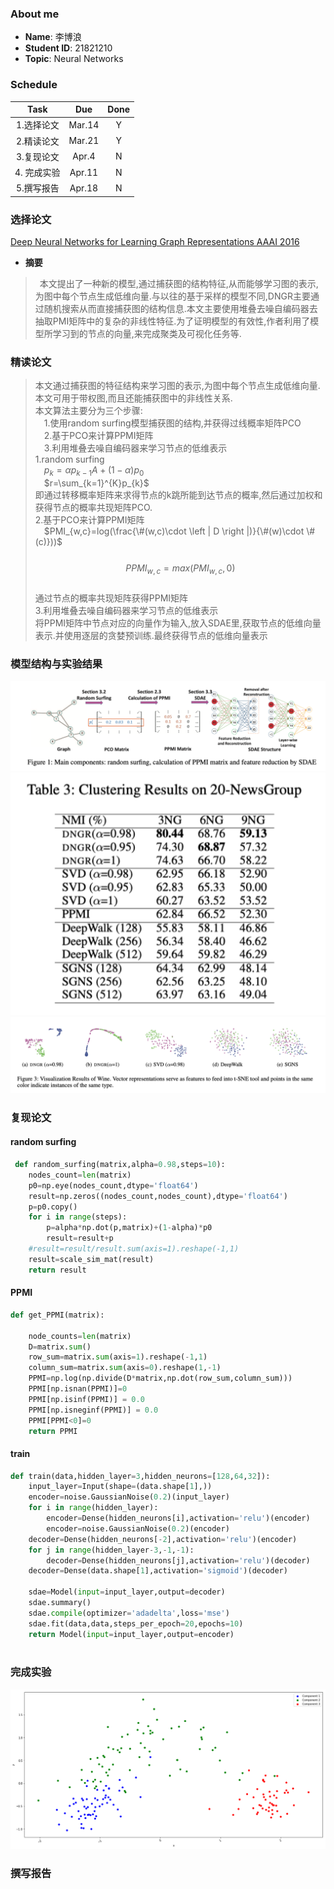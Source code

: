 ### About me
* **Name**: 李博浪
* **Student ID**: 21821210  
* **Topic**: Neural Networks

### Schedule

| Task | Due | Done |
| :--:| :--: | :--: |
| 1.选择论文 | Mar.14 | Y |
| 2.精读论文 | Mar.21 | Y
| 3.复现论文 | Apr.4 | N
| 4. 完成实验 | Apr.11 | N
| 5.撰写报告 | Apr.18 | N

### 选择论文
[Deep Neural Networks for Learning Graph Representations AAAI 2016](DNGR.pdf)  

* **摘要**
> &ensp;本文提出了一种新的模型,通过捕获图的结构特征,从而能够学习图的表示,为图中每个节点生成低维向量.与以往的基于采样的模型不同,DNGR主要通过随机搜索从而直接捕获图的结构信息.本文主要使用堆叠去噪自编码器去抽取PMI矩阵中的复杂的非线性特征.为了证明模型的有效性,作者利用了模型所学习到的节点的向量,来完成聚类及可视化任务等.
### 精读论文
>本文通过捕获图的特征结构来学习图的表示,为图中每个节点生成低维向量.本文可用于带权图,而且还能捕获图中的非线性关系.  
本文算法主要分为三个步骤:  
&emsp;1.使用random surfing模型捕获图的结构,并获得过线概率矩阵PCO  
&emsp;2.基于PCO来计算PPMI矩阵  
&emsp;3.利用堆叠去噪自编码器来学习节点的低维表示  
1.random surfing  
&emsp;$p_{k}=\alpha p_{k-1}A+(1-\alpha )p_{0}$  
&emsp;$r=\sum_{k=1}^{K}p_{k}$  
即通过转移概率矩阵来求得节点的k跳所能到达节点的概率,然后通过加权和获得节点的概率共现矩阵PCO.  
2.基于PCO来计算PPMI矩阵  
&emsp;$PMI_{w,c}=log(\frac{\#(w,c)\cdot \left | D \right |)}{\#(w)\cdot \#(c)}))$  
&emsp;$$PPMI_{w,c}=max(PMI_{w,c},0)$$  
通过节点的概率共现矩阵获得PPMI矩阵  
3.利用堆叠去噪自编码器来学习节点的低维表示  
将PPMI矩阵中节点对应的向量作为输入,放入SDAE里,获取节点的低维向量表示.并使用逐层的贪婪预训练.最终获得节点的低维向量表示

### 模型结构与实验结果
![model](./model.png)
![clustering](./clustering.png)
![visual](./visual.png)

### 复现论文
#### random surfing
```python
 def random_surfing(matrix,alpha=0.98,steps=10):
    nodes_count=len(matrix)
    p0=np.eye(nodes_count,dtype='float64')
    result=np.zeros((nodes_count,nodes_count),dtype='float64')
    p=p0.copy()
    for i in range(steps):
        p=alpha*np.dot(p,matrix)+(1-alpha)*p0
        result=result+p
    #result=result/result.sum(axis=1).reshape(-1,1)
    result=scale_sim_mat(result)
    return result
```

#### PPMI
```python
def get_PPMI(matrix):
    
    node_counts=len(matrix)
    D=matrix.sum()
    row_sum=matrix.sum(axis=1).reshape(-1,1)
    column_sum=matrix.sum(axis=0).reshape(1,-1)
    PPMI=np.log(np.divide(D*matrix,np.dot(row_sum,column_sum)))
    PPMI[np.isnan(PPMI)]=0
    PPMI[np.isinf(PPMI)] = 0.0
    PPMI[np.isneginf(PPMI)] = 0.0
    PPMI[PPMI<0]=0
    return PPMI
```
#### train
```python
def train(data,hidden_layer=3,hidden_neurons=[128,64,32]):
    input_layer=Input(shape=(data.shape[1],))
    encoder=noise.GaussianNoise(0.2)(input_layer)
    for i in range(hidden_layer):
        encoder=Dense(hidden_neurons[i],activation='relu')(encoder)
        encoder=noise.GaussianNoise(0.2)(encoder)
    decoder=Dense(hidden_neurons[-2],activation='relu')(encoder)
    for j in range(hidden_layer-3,-1,-1):
        decoder=Dense(hidden_neurons[j],activation='relu')(decoder)
    decoder=Dense(data.shape[1],activation='sigmoid')(decoder)

    sdae=Model(input=input_layer,output=decoder)
    sdae.summary()
    sdae.compile(optimizer='adadelta',loss='mse')
    sdae.fit(data,data,steps_per_epoch=20,epochs=10)
    return Model(input=input_layer,output=encoder)
        

```


### 完成实验
![embedding](./embedding.png)
### 撰写报告
